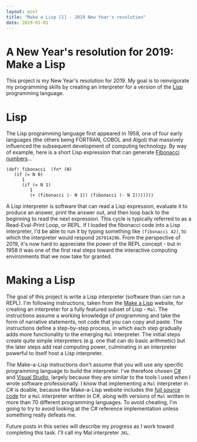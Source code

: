```yaml
---
layout: post
title: "Make a Lisp [1] - 2019 New Year's resolution"
date: 2019-01-01
---
```


# A New Year's resolution for 2019: Make a Lisp

This project is my New Year's resolution for 2019. My goal is to reinvigorate my programming skills by creating an interpreter for a version of the [Lisp](https://https://en.wikipedia.org/wiki/Lisp_(programming_language)) programming language.

# Lisp

The Lisp programming language first appeared in 1958, one of four early languages (the others being FORTRAN, COBOL and Algol) that massively influenced the subsequent development of computing technology. By way of example, here is a short Lisp expression that can generate [Fibonacci numbers](https://en.wikipedia.org/wiki/Fibonacci_number)...

```
(def! fibonacci  (fn* (N)
   (if (= N 0)
      1
      (if (= N 1)
         1
         (+ (fibonacci (- N 1)) (fibonacci (- N 2)))))))
```

A Lisp interpreter is software that can read a Lisp expression, evaluate it to produce an answer, print the answer out, and then loop back to the beginning to read the next expression. This cycle is typically referred to as a Read-Eval-Print Loop, or REPL. If I loaded the fibonacci code into a Lisp interpreter, I'd be able to run it by typing something like `(fibonacci 42)`, to which the interpreter would respond `267914296`. From the perspective of 2019, it's now hard to appreciate the power of the REPL concept - but in 1958 it was one of the first real steps toward the interactive computing environments that we now take for granted.

# Making a Lisp

The goal of this project is write a Lisp interpreter (software than can run a REPL). I'm following instructions, taken from the [Make a Lisp](https://github.com/kanaka/mal) website, for creating an interpreter for a fully featured subset of Lisp - `Mal`. The instructions assume a working knowledge of programming and take the form of narrative statements, not code that you can copy and paste. The instructions define a step-by-step process, in which each step gradually adds more functionality to the emerging `Mal` interpreter. The initial steps create quite simple interpreters (e.g. one that can do basic arithmetic) but the later steps add real computing power, culminating in an interpreter powerful to itself host a Lisp interpreter.

The Make-a-Lisp instructions don't assume that you will use any specific programming language to build the interpreter. I've therefore chosen [C#](https://en.wikipedia.org/wiki/C_Sharp_(programming_language)) and [Visual Studio](https://docs.microsoft.com/en-gb/visualstudio/?view=vs-2017), largely because they are similar to the tools I used when I wrote software professionally. I know that implementing a `Mal` interpreter in C# is doable, because the Make-a-Lisp website includes the [full source code](https://github.com/kanaka/mal/tree/master/cs) for a `Mal` interpreter written in C#, along with versions of `Mal` written in more than 70 different programming languages. To avoid cheating, I'm going to try to avoid looking at the C# reference implementation unless something really defeats me.

Future posts in this series will describe my progress as I work toward completing this task. I'll call my Mal interpreter `JKL`.
